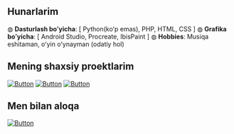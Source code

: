 ## Hunarlarim
◍ <b>Dasturlash boʻyicha</b>: [ Python(koʻp emas), PHP, HTML, CSS ]
◍ <b>Grafika boʻyicha</b>: [ Android Studio, Procreate, IbisPaint ]
◍ <b>Hobbies</b>: Musiqa eshitaman, oʻyin oʻynayman (odatiy hol)

## Mening shaxsiy proektlarim
[![Button](https://badgen.net/badge/Telegram%20botnet/Telegram%20botnet/blue?icon=github&label)](https://github.com/json1c/telegram-raid-botnet)
[![Button](https://badgen.net/badge/Autobio/Autobio/blue?icon=github&label)](https://github.com/json1c/autobio)
[![Button](https://badgen.net/badge/AntiZoomer/AntiZoomer/blue?icon=github&label)](https://github.com/json1c/anti-zoomer-telegram-bot)


## Men bilan aloqa
[![Button](https://badgen.net/badge/Telegram/Telegram/blue?icon=telegram&label)](https://t.me/json1c)


